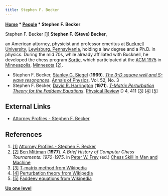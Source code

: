 ```yaml
---
title: Stephen F. Becker
---
```

**[Home](Home "Home") \* [People](People "People") \* Stephen F. Becker**



 [](http://www.shapiro-becker.com/attorneys.htm) Stephen F. Becker <a id="cite-note-1" href="#cite-ref-1">[1]</a> 
**Stephen F. (Steve) Becker**,  

an American attorney, physicist and professor emeritus at [Bucknell University](https://en.wikipedia.org/wiki/Bucknell_University), [Lewisburg, Pennsylvania](https://en.wikipedia.org/wiki/Lewisburg,_Pennsylvania), 
holding a law degree and a Ph.D. in physics. During the mid 70s, while already affiliated with Bucknell, he developed the chess program [Sortie](Sortie "Sortie"), which participated at the [ACM 1975](ACM_1975 "ACM 1975") in [Minneapolis](https://en.wikipedia.org/wiki/Minneapolis), [Minnesota](https://en.wikipedia.org/wiki/Minnesota) <a id="cite-note-2" href="#cite-ref-2">[2]</a>. 






* Stephen F. Becker, [Stanley G. Siegel](https://dblp.uni-trier.de/pers/hd/s/Siegel:Stanley_G=) (**1969**). *[The 3-D square well and S-wave resonances](https://www.sciencedirect.com/science/article/pii/0003491669902905)*. [Annals of Physics](https://en.wikipedia.org/wiki/Annals_of_Physics), Vol. 52, No. 3
* Stephen F. Becker, [David R. Harrington](http://cgisvr.physics.rutgers.edu/cgi-bin/physdb/genpip.pl?Harrington) (**1971**). *[T-Matrix Perturbation Theory for the Faddeev Equations](https://journals.aps.org/prd/abstract/10.1103/PhysRevD.4.411)*. [Physical Review](https://en.wikipedia.org/wiki/Physical_Review) D 4, 411 <a id="cite-note-3" href="#cite-ref-3">[3]</a> <a id="cite-note-4" href="#cite-ref-4">[4]</a> <a id="cite-note-5" href="#cite-ref-5">[5]</a>


## External Links


* [Attorney Profiles - Stephen F. Becker](http://www.shapiro-becker.com/attorneys.htm)


## References


1. <a id="cite-ref-1" href="#cite-note-1">[1]</a> [Attorney Profiles - Stephen F. Becker](http://www.shapiro-becker.com/attorneys.htm)
2. <a id="cite-ref-2" href="#cite-note-2">[2]</a> [Ben Mittman](Ben_Mittman "Ben Mittman") (**1977**). *A Brief History of Computer Chess Tournaments: 1970-1975*. in [Peter W. Frey](Peter_W._Frey "Peter W. Frey") (ed.) [Chess Skill in Man and Machine](Chess_Skill_in_Man_and_Machine "Chess Skill in Man and Machine")
3. <a id="cite-ref-3" href="#cite-note-3">[3]</a> [T-matrix method from Wikipedia](https://en.wikipedia.org/wiki/T-matrix_method)
4. <a id="cite-ref-4" href="#cite-note-4">[4]</a> [Perturbation theory from Wikipedia](https://en.wikipedia.org/wiki/Perturbation_theory)
5. <a id="cite-ref-5" href="#cite-note-5">[5]</a> [Faddeev equations from Wikipedia](https://en.wikipedia.org/wiki/Faddeev_equations)

**[Up one level](People "People")**







 
